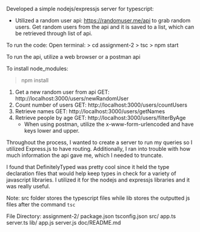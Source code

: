 Developed a simple nodejs/expressjs server for typescript:

- Utilized a random user api: https://randomuser.me/api to 
grab random users. Get random users from the api and it is saved to a list, which can be retrieved through list of api.

To run the code:
Open terminal:
    > cd assignment-2
    > tsc
    > npm start

To run the api, utilize a web browser or a postman api

To install node_modules: 
> npm install

1. Get a new random user from api
GET: http://localhost:3000/users/newRandomUser
2. Count number of users
GET: http://localhost:3000/users/countUsers
3. Retrieve names
GET: http://localhost:3000/users/getNames
4. Retrieve people by age
GET: http://localhost:3000/users/filterByAge
    - When using postman, utilize the x-www-form-urlencoded and 
    have keys lower and upper.


Throughout the process, I wanted to create a server to run my queries
so I utilized Express.js to have routing. Additionally, I ran into
trouble with how much information the api gave me, which I needed to 
truncate.

I found that DefinitelyTyped was pretty cool since it held the type
declaration files that would help keep types in check for a variety of javascript libraries. I utilized it for the nodejs and expressjs
libraries and it was really useful.

Note: src folder stores the typescript files while lib stores the outputted js files after the command `tsc`

File Directory:
assignment-2/
    package.json
    tsconfig.json
    src/
        app.ts
        server.ts
    lib/
        app.js
        server.js
    doc/README.md